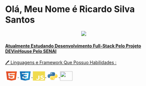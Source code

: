 <h1>Olá, Meu Nome é Ricardo Silva Santos</h1>


<div align="center">
    <a href="https://github.com/RicardoSantos-Dev">
    <img height="180em" src="https://github-readme-stats.vercel.app/api?username=RicardoSantos-Dev&show_icons=true&theme=dark&include_all_commits=true&count_private=true"/>
  </div>


<h4>Atualmente Estudando Desenvolvimento Full-Stack Pelo Projeto DEVinHouse Pelo SENAI</h4>
    

<div>
    <div>
        <p>🖊 Linguagens e Framework Que Possuo Habilidades :</p>
        <img align="center" height="30" width="40" src="https://raw.githubusercontent.com/devicons/devicon/master/icons/html5/html5-original.svg">
        <img align="center" height="30" width="40" src="https://raw.githubusercontent.com/devicons/devicon/master/icons/css3/css3-original.svg">
        <img align="center" height="30" width="40" src="https://raw.githubusercontent.com/devicons/devicon/master/icons/javascript/javascript-plain.svg">
        <img align="center" height="30" width="40" src="https://raw.githubusercontent.com/devicons/devicon/master/icons/python/python-original.svg">
        <img  align="center" height="30" width="40" src="https://cdn.jsdelivr.net/gh/devicons/devicon/icons/vuejs/vuejs-plain-wordmark.svg" alt="">
    </div>
    
    

</div>

    
    
    
    
    
    
